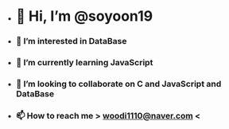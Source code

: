- # 👋 Hi, I’m @soyoon19
- ### 👀 I’m interested in DataBase
- ### 🌱 I’m currently learning JavaScript
- ### 💞️ I’m looking to collaborate on C and JavaScript and DataBase
- ### 📫 How to reach me > woodi1110@naver.com <

<!---
soyoon19/soyoon19 is a ✨ special ✨ repository because its `README.md` (this file) appears on your GitHub profile.
You can click the Preview link to take a look at your changes.
--->
